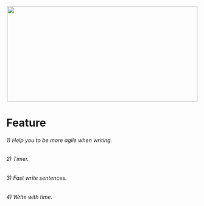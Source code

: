 <div id="hola" align="center">
 
<img src="https://i.pinimg.com/originals/cf/51/ad/cf51ad748537f4ea6899ab44388ad110.gif" width="500" height="250">
</div>
<!DOCTYPE html>
<html lang="en">
<!DOCTYPE html>
<html lang="en">
<!DOCTYPE html>
<html lang="en">

<body>
<h1>Feature</h1>    
<h6>
    1) Help you to be more agile when writing.  
</h6>
<h6>
    2) Timer.    
</h6>
<h6>
    3) Fast write sentences.
</h6>
<h6>
    4) Write with time.
</h6>
</body>
</html>
